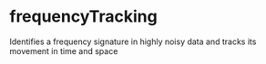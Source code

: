 # frequencyTracking
Identifies a frequency signature in highly noisy data and tracks its movement in time and space
